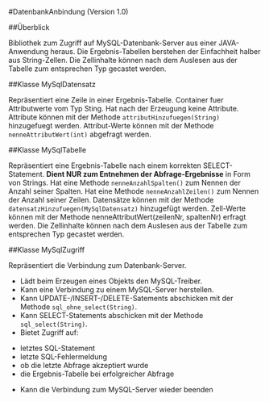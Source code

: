 #DatenbankAnbindung (Version 1.0)

##Überblick

Bibliothek zum Zugriff auf MySQL-Datenbank-Server aus einer JAVA-Anwendung heraus. 
Die Ergebnis-Tabellen berstehen der Einfachheit halber aus String-Zellen. 
Die Zellinhalte können nach dem Auslesen aus der Tabelle zum entsprechen Typ gecastet werden. 


##Klasse MySqlDatensatz

Repräsentiert eine Zeile in einer Ergebnis-Tabelle. 
Container fuer Attributwerte vom Typ Sting. 
Hat nach der Erzeugung keine Attribute. 
Attribute können mit der Methode `attributHinzufuegen(String)` hinzugefuegt werden. 
Attribut-Werte können mit der Methode `nenneAttributWert(int)` abgefragt werden. 


##Klasse MySqlTabelle

Repräsentiert eine Ergebnis-Tabelle nach einem korrekten SELECT-Statement. 
**Dient NUR zum Entnehmen der Abfrage-Ergebnisse** in Form von Strings. 
Hat eine Methode `nenneAnzahlSpalten()` zum Nennen der Anzahl seiner Spalten. 
Hat eine Methode `nenneAnzahlZeilen()` zum Nennen der Anzahl seiner Zeilen. 
Datensätze können mit der Methode `datensatzHinzufuegen(MySqlDatensatz)` hinzugefügt werden. 
Zell-Werte können mit der Methode nenneAttributWert(zeilenNr, spaltenNr) erfragt werden. 
Die Zellinhalte können nach dem Auslesen aus der Tabelle zum entsprechen Typ gecastet werden. 


##Klasse MySqlZugriff

Repräsentiert die Verbindung zum Datenbank-Server. 
- Lädt beim Erzeugen eines Objekts den MySQL-Treiber. 
- Kann eine Verbindung zu einem MySQL-Server herstellen. 
- Kann UPDATE-/INSERT-/DELETE-Satements abschicken mit der Methode `sql_ohne_select(String)`. 
- Kann SELECT-Statements abschicken mit der Methode `sql_select(String)`. 
- Bietet Zugriff auf: 
 * letztes SQL-Statement 
 * letzte SQL-Fehlermeldung 
 * ob die letzte Abfrage akzeptiert wurde 
 * die Ergebnis-Tabelle bei erfolgreicher Abfrage 
- Kann die Verbindung zum MySQL-Server wieder beenden  

